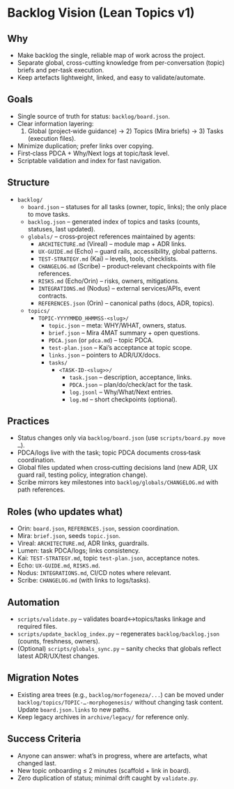 # Backlog Vision (Lean Topics v1)

## Why
- Make backlog the single, reliable map of work across the project.
- Separate global, cross-cutting knowledge from per-conversation (topic) briefs and per-task execution.
- Keep artefacts lightweight, linked, and easy to validate/automate.

## Goals
- Single source of truth for status: `backlog/board.json`.
- Clear information layering:
  1) Global (project‑wide guidance) → 2) Topics (Mira briefs) → 3) Tasks (execution files).
- Minimize duplication; prefer links over copying.
- First‑class PDCA + Why/Next logs at topic/task level.
- Scriptable validation and index for fast navigation.

## Structure
- `backlog/`
  - `board.json` – statuses for all tasks (owner, topic, links); the only place to move tasks.
  - `backlog.json` – generated index of topics and tasks (counts, statuses, last updated).
  - `globals/` – cross‑project references maintained by agents:
    - `ARCHITECTURE.md` (Vireal) – module map + ADR links.
    - `UX-GUIDE.md` (Echo) – guard rails, accessibility, global patterns.
    - `TEST-STRATEGY.md` (Kai) – levels, tools, checklists.
    - `CHANGELOG.md` (Scribe) – product‑relevant checkpoints with file references.
    - `RISKS.md` (Echo/Orin) – risks, owners, mitigations.
    - `INTEGRATIONS.md` (Nodus) – external services/APIs, event contracts.
    - `REFERENCES.json` (Orin) – canonical paths (docs, ADR, topics).
  - `topics/`
    - `TOPIC-YYYYMMDD_HHMMSS-<slug>/`
      - `topic.json` – meta: WHY/WHAT, owners, status.
      - `brief.json` – Mira 4MAT summary + open questions.
      - `PDCA.json` (or `pdca.md`) – topic PDCA.
      - `test-plan.json` – Kai’s acceptance at topic scope.
      - `links.json` – pointers to ADR/UX/docs.
      - `tasks/`
        - `<TASK-ID-<slug>>/`
          - `task.json` – description, acceptance, links.
          - `PDCA.json` – plan/do/check/act for the task.
          - `log.jsonl` – Why/What/Next entries.
          - `log.md` – short checkpoints (optional).

## Practices
- Status changes only via `backlog/board.json` (use `scripts/board.py move …`).
- PDCA/logs live with the task; topic PDCA documents cross‑task coordination.
- Global files updated when cross‑cutting decisions land (new ADR, UX guard rail, testing policy, integration change).
- Scribe mirrors key milestones into `backlog/globals/CHANGELOG.md` with path references.

## Roles (who updates what)
- Orin: `board.json`, `REFERENCES.json`, session coordination.
- Mira: `brief.json`, seeds `topic.json`.
- Vireal: `ARCHITECTURE.md`, ADR links, guardrails.
- Lumen: task PDCA/logs; links consistency.
- Kai: `TEST-STRATEGY.md`, topic `test-plan.json`, acceptance notes.
- Echo: `UX-GUIDE.md`, `RISKS.md`.
- Nodus: `INTEGRATIONS.md`, CI/CD notes where relevant.
- Scribe: `CHANGELOG.md` (with links to logs/tasks).

## Automation
- `scripts/validate.py` – validates board↔topics/tasks linkage and required files.
- `scripts/update_backlog_index.py` – regenerates `backlog/backlog.json` (counts, freshness, owners).
- (Optional) `scripts/globals_sync.py` – sanity checks that globals reflect latest ADR/UX/test changes.

## Migration Notes
- Existing area trees (e.g., `backlog/morfogeneza/...`) can be moved under `backlog/topics/TOPIC-…-morphogenesis/` without changing task content. Update `board.json.links` to new paths.
- Keep legacy archives in `archive/legacy/` for reference only.

## Success Criteria
- Anyone can answer: what’s in progress, where are artefacts, what changed last.
- New topic onboarding ≤ 2 minutes (scaffold + link in board).
- Zero duplication of status; minimal drift caught by `validate.py`.

